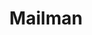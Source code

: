 ---
blog: http://blog.mailmanhq.com/
linkedin: https://linkedin.com/company/mailmanhq
logohandle: mailmanhq
sort: mailmanhq
title: Mailman
twitter: https://x.com/Mailman_HQ
website: https://www.mailmanhq.com/
---